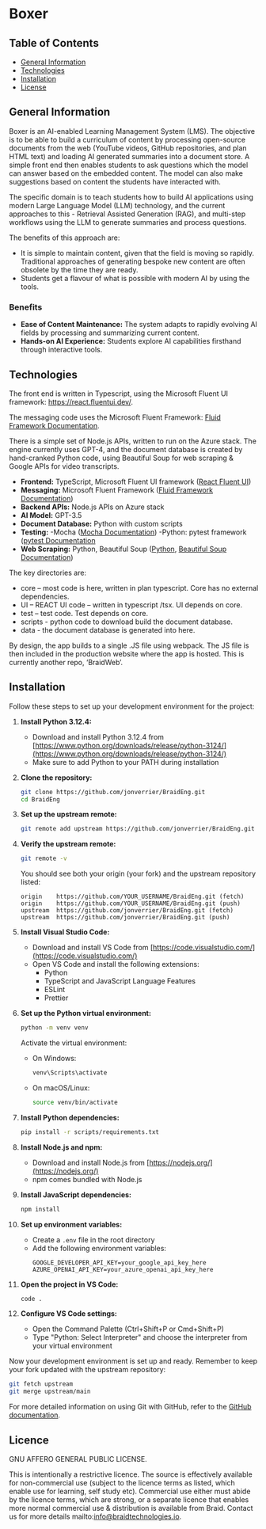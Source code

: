 # Boxer

## Table of Contents

- [General Information](#general-information)
- [Technologies](#technologies)
- [Installation](#installation)
- [License](#license)

## General Information

Boxer is an AI-enabled Learning Management System (LMS). The objective is to be able to build a curriculum of content by processing open-source documents from the web (YouTube videos, GitHub repositories, and plan HTML text) and loading AI generated summaries into a document store. A simple front end then enables students to ask questions which the model can answer based on the embedded content. The model can also make suggestions based on content the students have interacted with.

The specific domain is to teach students how to build AI applications using modern Large Language Model (LLM) technology, and the current approaches to this - Retrieval Assisted Generation (RAG), and multi-step workflows using the LLM to generate summaries and process questions.

The benefits of this approach are:

- It is simple to maintain content, given that the field is moving so rapidly. Traditional approaches of generating bespoke new content are often obsolete by the time they are ready.
- Students get a flavour of what is possible with modern AI by using the tools.

### Benefits

- **Ease of Content Maintenance:** The system adapts to rapidly evolving AI fields by processing and summarizing current content.
- **Hands-on AI Experience:** Students explore AI capabilities firsthand through interactive tools.

## Technologies

The front end is written in Typescript, using the Microsoft Fluent UI framework: https://react.fluentui.dev/.

The messaging code uses the Microsoft Fluent Framework: [Fluid Framework Documentation](https://fluidframework.com/docs/).

There is a simple set of Node.js APIs, written to run on the Azure stack. The engine currently uses GPT-4, and the document database is created by hand-cranked Python code, using Beautiful Soup for web scraping & Google APIs for video transcripts. 

- **Frontend:** TypeScript, Microsoft Fluent UI framework ([React Fluent UI](https://react.fluentui.dev/))
- **Messaging:** Microsoft Fluent Framework ([Fluid Framework Documentation](https://fluidframework.com/docs/))
- **Backend APIs:** Node.js APIs on Azure stack
- **AI Model:** GPT-3.5
- **Document Database:** Python with custom scripts
- **Testing:**
  -Mocha ([Mocha Documentation](https://mochajs.org/))
  -Python: pytest framework ([pytest Documentation](https://docs.pytest.org/)
- **Web Scraping:** Python, Beautiful Soup ([Python](https://www.python.org/), [Beautiful Soup Documentation](https://beautiful-soup-4.readthedocs.io/))

The key directories are:

- core – most code is here, written in plan typescript. Core has no external dependencies.
- UI – REACT UI code – written in typescript /tsx. UI depends on core.
- test – test code. Test depends on core.
- scripts - python code to download build the document database.
- data - the document database is generated into here.

By design, the app builds to a single .JS file using webpack. The JS file is then included in the production website where the app is hosted. This is currently another repo, ‘BraidWeb’.

## Installation

Follow these steps to set up your development environment for the project:

1. **Install Python 3.12.4:**

   - Download and install Python 3.12.4 from [https://www.python.org/downloads/release/python-3124/](https://www.python.org/downloads/release/python-3124/)
   - Make sure to add Python to your PATH during installation

2. **Clone the repository:**

   ```bash
   git clone https://github.com/jonverrier/BraidEng.git
   cd BraidEng
   ```

3. **Set up the upstream remote:**

   ```bash
   git remote add upstream https://github.com/jonverrier/BraidEng.git
   ```

4. **Verify the upstream remote:**

   ```bash
   git remote -v
   ```

   You should see both your origin (your fork) and the upstream repository listed:

   ```
   origin    https://github.com/YOUR_USERNAME/BraidEng.git (fetch)
   origin    https://github.com/YOUR_USERNAME/BraidEng.git (push)
   upstream  https://github.com/jonverrier/BraidEng.git (fetch)
   upstream  https://github.com/jonverrier/BraidEng.git (push)
   ```

5. **Install Visual Studio Code:**

   - Download and install VS Code from [https://code.visualstudio.com/](https://code.visualstudio.com/)
   - Open VS Code and install the following extensions:
     - Python
     - TypeScript and JavaScript Language Features
     - ESLint
     - Prettier

6. **Set up the Python virtual environment:**

   ```bash
   python -m venv venv
   ```

   Activate the virtual environment:

   - On Windows:
     ```bash
     venv\Scripts\activate
     ```
   - On macOS/Linux:
     ```bash
     source venv/bin/activate
     ```

7. **Install Python dependencies:**

   ```bash
   pip install -r scripts/requirements.txt
   ```

8. **Install Node.js and npm:**

   - Download and install Node.js from [https://nodejs.org/](https://nodejs.org/)
   - npm comes bundled with Node.js

9. **Install JavaScript dependencies:**

   ```bash
   npm install
   ```

10. **Set up environment variables:**

    - Create a `.env` file in the root directory
    - Add the following environment variables:
      ```
      GOOGLE_DEVELOPER_API_KEY=your_google_api_key_here
      AZURE_OPENAI_API_KEY=your_azure_openai_api_key_here
      ```

11. **Open the project in VS Code:**

    ```bash
    code .
    ```

12. **Configure VS Code settings:**
    - Open the Command Palette (Ctrl+Shift+P or Cmd+Shift+P)
    - Type "Python: Select Interpreter" and choose the interpreter from your virtual environment

Now your development environment is set up and ready. Remember to keep your fork updated with the upstream repository:

```bash
git fetch upstream
git merge upstream/main
```

For more detailed information on using Git with GitHub, refer to the [GitHub documentation](https://docs.github.com/en/get-started/quickstart/set-up-git).

## Licence

GNU AFFERO GENERAL PUBLIC LICENSE.

This is intentionally a restrictive licence. The source is effectively available for non-commercial use (subject to the licence terms as listed, which enable use for learning, self study etc). Commercial use either must abide by the licence terms, which are strong, or a separate licence that enables more normal commercial use & distribution is available from Braid. Contact us for more details mailto:info@braidtechnologies.io.
